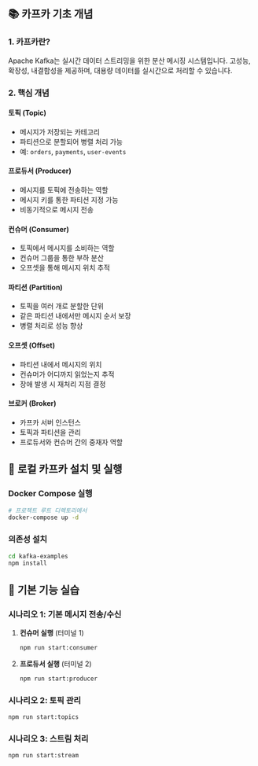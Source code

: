 ## 📚 카프카 기초 개념

### 1. 카프카란?
Apache Kafka는 실시간 데이터 스트리밍을 위한 분산 메시징 시스템입니다. 고성능, 확장성, 내결함성을 제공하며, 대용량 데이터를 실시간으로 처리할 수 있습니다.

### 2. 핵심 개념

#### 토픽 (Topic)
- 메시지가 저장되는 카테고리
- 파티션으로 분할되어 병렬 처리 가능
- 예: `orders`, `payments`, `user-events`

#### 프로듀서 (Producer)
- 메시지를 토픽에 전송하는 역할
- 메시지 키를 통한 파티션 지정 가능
- 비동기적으로 메시지 전송

#### 컨슈머 (Consumer)
- 토픽에서 메시지를 소비하는 역할
- 컨슈머 그룹을 통한 부하 분산
- 오프셋을 통해 메시지 위치 추적

#### 파티션 (Partition)
- 토픽을 여러 개로 분할한 단위
- 같은 파티션 내에서만 메시지 순서 보장
- 병렬 처리로 성능 향상

#### 오프셋 (Offset)
- 파티션 내에서 메시지의 위치
- 컨슈머가 어디까지 읽었는지 추적
- 장애 발생 시 재처리 지점 결정

#### 브로커 (Broker)
- 카프카 서버 인스턴스
- 토픽과 파티션을 관리
- 프로듀서와 컨슈머 간의 중재자 역할

## 🚀 로컬 카프카 설치 및 실행

### Docker Compose 실행
```bash
# 프로젝트 루트 디렉토리에서
docker-compose up -d
```

### 의존성 설치
```bash
cd kafka-examples
npm install
```

## 🔧 기본 기능 실습

### 시나리오 1: 기본 메시지 전송/수신
1. **컨슈머 실행** (터미널 1)
   ```bash
   npm run start:consumer
   ```

2. **프로듀서 실행** (터미널 2)
   ```bash
   npm run start:producer
   ```

### 시나리오 2: 토픽 관리
```bash
npm run start:topics
```

### 시나리오 3: 스트림 처리
```bash
npm run start:stream
```
